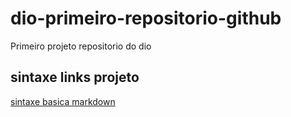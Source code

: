 # dio-primeiro-repositorio-github
Primeiro projeto repositorio do dio

## sintaxe links projeto
[sintaxe basica markdown](https://docs.pipz.com/central-de-ajuda/learning-center/guia-basico-de-markdown#open)
